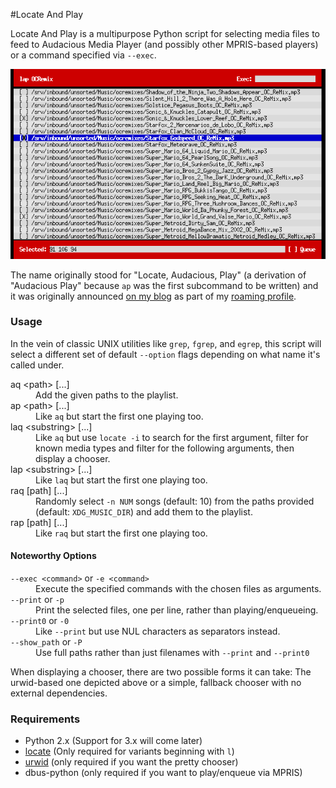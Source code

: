 #Locate And Play

Locate And Play is a multipurpose Python script for selecting
media files to feed to Audacious Media Player (and possibly other
MPRIS-based players) or a command specified via `--exec`.

![urwid screenshot](screenshots/lap_urwid.png)

The name originally stood for "Locate, Audacious, Play" (a derivation of
"Audacious Play" because `ap` was the first subcommand to be written) and it
was originally announced
[on my blog](http://blog.ssokolow.com/archives/2013/05/24/a-little-tool-for-command-line-playlist-building/)
as part of my [roaming profile](https://github.com/ssokolow/profile).

### Usage

In the vein of classic UNIX utilities like `grep`, `fgrep`, and `egrep`, this
script will select a different set of default `--option` flags depending on
what name it's called under.

<dl>
<dt>aq &lt;path&gt; [...]</dt>
<dd>Add the given paths to the playlist.</dd>
<dt>ap &lt;path&gt; [...]</dt>
<dd>Like <code>aq</code> but start the first one playing too.</dd>
<dt>laq &lt;substring&gt; [...]</dt>
<dd>Like <code>aq</code> but use <code>locate -i</code> to search for the first argument, filter for known media types and filter for the following arguments, then display a chooser.</dd>
<dt>lap &lt;substring&gt; [...]</dt>
<dd>Like <code>laq</code> but start the first one playing too.</dd>
<dt>raq [path] [...]</dt>
<dd>Randomly select <code>-n NUM</code> songs (default: 10) from the paths provided (default: <code>XDG_MUSIC_DIR</code>) and add them to the playlist.</dd>
<dt>rap [path] [...]</dt>
<dd>Like <code>raq</code> but start the first one playing too.</dd>
</dl>

#### Noteworthy Options

<dl>
<dt><code>--exec &lt;command&gt;</code> or <code>-e &lt;command&gt;</code></dt>
<dd>Execute the specified commands with the chosen files as arguments.</dd>
<dt><code>--print</code> or <code>-p</code></dt>
<dd>Print the selected files, one per line, rather than playing/enqueueing.</dd>
<dt><code>--print0</code> or <code>-0</code></dt>
<dd>Like <code>--print</code> but use NUL characters as separators instead.</dd>
<dt><code>--show_path</code> or <code>-P</code></dt>
<dd>Use full paths rather than just filenames with <code>--print</code> and <code>--print0</code></dd>
</dl>

When displaying a chooser, there are two possible forms it can take: The
urwid-based one depicted above or a simple, fallback chooser with no
external dependencies.

### Requirements

* Python 2.x (Support for 3.x will come later)
* [locate](https://en.wikipedia.org/wiki/Locate_%28Unix%29) (Only required for
  variants beginning with `l`)
* [urwid](http://urwid.org/) (only required if you want the pretty chooser)
* dbus-python (only required if you want to play/enqueue via MPRIS)
